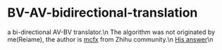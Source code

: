 # BV-AV-bidirectional-translation
a bi-directional AV-BV translator.\n
The algorithm was not originated by me(Reiame), the author is [mcfx](https://mcfx.us/) from Zhihu community.\n
[His answer](https://www.zhihu.com/question/381784377/answer/1099438784)\n
